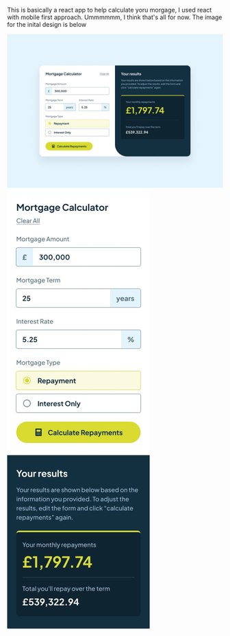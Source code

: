This is basically a react app to help calculate yoru morgage, I used react with mobile first approach.
Ummmmmm, I think that's all for now.
The image for the inital design is below

![desktop_design](desktop-design-completed.jpg)
![mobile_design](mobile-design-completed.jpg)